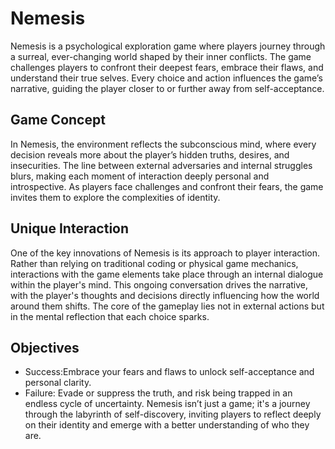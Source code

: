 # Nemesis
Nemesis is a psychological exploration game where players journey through a surreal, ever-changing world shaped by their inner conflicts. The game challenges players to confront their deepest fears, embrace their flaws, and understand their true selves. Every choice and action influences the game’s narrative, guiding the player closer to or further away from self-acceptance.
## Game Concept
In Nemesis, the environment reflects the subconscious mind, where every decision reveals more about the player’s hidden truths, desires, and insecurities. The line between external adversaries and internal struggles blurs, making each moment of interaction deeply personal and introspective. As players face challenges and confront their fears, the game invites them to explore the complexities of identity.
## Unique Interaction
One of the key innovations of Nemesis is its approach to player interaction. Rather than relying on traditional coding or physical game mechanics, interactions with the game elements take place through an internal dialogue within the player's mind. This ongoing conversation drives the narrative, with the player's thoughts and decisions directly influencing how the world around them shifts. The core of the gameplay lies not in external actions but in the mental reflection that each choice sparks.

## Objectives
- Success:Embrace your fears and flaws to unlock self-acceptance and personal clarity.
- Failure: Evade or suppress the truth, and risk being trapped in an endless cycle of uncertainty.
Nemesis isn’t just a game; it's a journey through the labyrinth of self-discovery, inviting players to reflect deeply on their identity and emerge with a better understanding of who they are.
